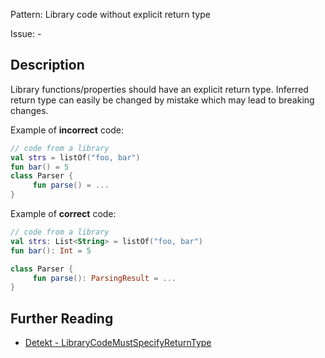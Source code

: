 Pattern: Library code without explicit return type

Issue: -

## Description

Library functions/properties should have an explicit return type. Inferred return type can easily be changed by mistake which may lead to breaking changes.

Example of **incorrect** code:

```kotlin
// code from a library
val strs = listOf("foo, bar")
fun bar() = 5
class Parser {
     fun parse() = ...
}
```

Example of **correct** code:

```kotlin
// code from a library
val strs: List<String> = listOf("foo, bar")
fun bar(): Int = 5

class Parser {
     fun parse(): ParsingResult = ...
}
```

## Further Reading

* [Detekt - LibraryCodeMustSpecifyReturnType](https://detekt.github.io/detekt/style.html#librarycodemustspecifyreturntype)
